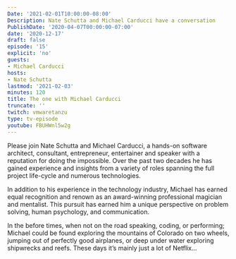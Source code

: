 ```yaml
---
Date: '2021-02-01T10:00:00-08:00'
Description: Nate Schutta and Michael Carducci have a conversation
PublishDate: '2020-04-07T00:00:00-07:00'
date: '2020-12-17'
draft: false
episode: '15'
explicit: 'no'
guests:
- Michael Carducci
hosts:
- Nate Schutta
lastmod: '2021-02-03'
minutes: 120
title: The one with Michael Carducci
truncate: ''
twitch: vmwaretanzu
type: tv-episode
youtube: FBUHWnl5w2g
---
```


Please join Nate Schutta and Michael Carducci, a hands-on software architect, consultant, entrepreneur, entertainer and speaker with a reputation for doing the impossible. Over the past two decades he has gained experience and insights from a variety of roles spanning the full project life-cycle and numerous technologies.

In addition to his experience in the technology industry, Michael has earned equal recognition and renown as an award-winning professional magician and mentalist. This pursuit has earned him a unique perspective on problem solving, human psychology, and communication.

In the before times, when not on the road speaking, coding, or performing; Michael could be found exploring the mountains of Colorado on two wheels, jumping out of perfectly good airplanes, or deep under water exploring shipwrecks and reefs. These days it’s mainly just a lot of Netflix…